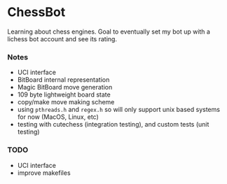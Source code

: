 # ChessBot
Learning about chess engines. Goal to eventually set my bot up with a lichess bot account and see its rating.

### Notes
- UCI interface
- BitBoard internal representation
- Magic BitBoard move generation
- 109 byte lightweight board state
- copy/make move making scheme
- using `pthreads.h` and `regex.h` so will only support unix based systems for now (MacOS, Linux, etc)
- testing with cutechess (integration testing), and custom tests (unit testing)

### TODO
- UCI interface
- improve makefiles
